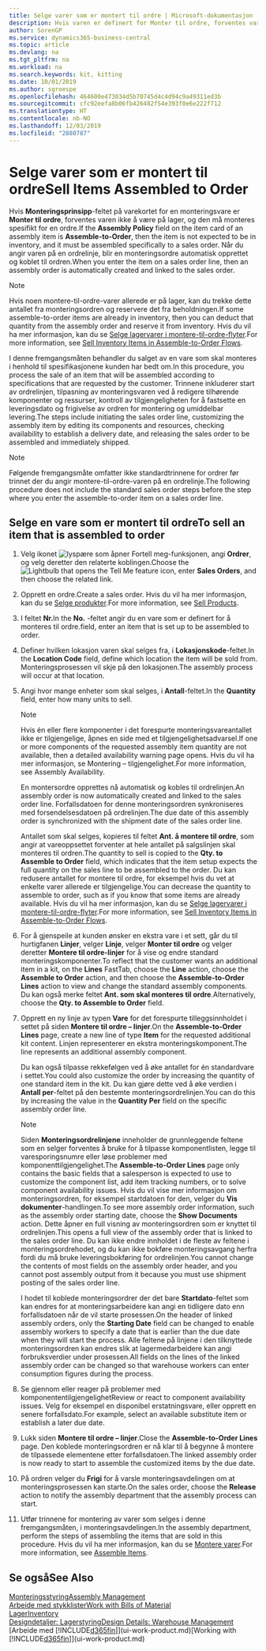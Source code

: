 ```yaml
---
title: Selge varer som er montert til ordre | Microsoft-dokumentasjon
description: Hvis varen er definert for Monter til ordre, forventes varen ikke å være på lager, og den må monteres spesifikt for en ordre. Når du angir varen på en ordrelinje, blir en monteringsordre automatisk opprettet og koblet til ordren.
author: SorenGP
ms.service: dynamics365-business-central
ms.topic: article
ms.devlang: na
ms.tgt_pltfrm: na
ms.workload: na
ms.search.keywords: kit, kitting
ms.date: 10/01/2019
ms.author: sgroespe
ms.openlocfilehash: 464600e473034d5b70745d4c4d94c9a49311ed3b
ms.sourcegitcommit: cfc92eefa8b06fb426482f54e393f0e6e222f712
ms.translationtype: HT
ms.contentlocale: nb-NO
ms.lasthandoff: 12/03/2019
ms.locfileid: "2880787"
---
```

# <a name="sell-items-assembled-to-order"></a><span data-ttu-id="8279e-104">Selge varer som er montert til ordre</span><span class="sxs-lookup"><span data-stu-id="8279e-104">Sell Items Assembled to Order</span></span>
<span data-ttu-id="8279e-105">Hvis **Monteringsprinsipp**-feltet på varekortet for en monteringsvare er **Monter til ordre**, forventes varen ikke å være på lager, og den må monteres spesifikt for en ordre.</span><span class="sxs-lookup"><span data-stu-id="8279e-105">If the **Assembly Policy** field on the item card of an assembly item is **Assemble-to-Order**, then the item is not expected to be in inventory, and it must be assembled specifically to a sales order.</span></span> <span data-ttu-id="8279e-106">Når du angir varen på en ordrelinje, blir en monteringsordre automatisk opprettet og koblet til ordren.</span><span class="sxs-lookup"><span data-stu-id="8279e-106">When you enter the item on a sales order line, then an assembly order is automatically created and linked to the sales order.</span></span>  

> [!NOTE]  
>  <span data-ttu-id="8279e-107">Hvis noen montere-til-ordre-varer allerede er på lager, kan du trekke dette antallet fra monteringsordren og reservere det fra beholdningen.</span><span class="sxs-lookup"><span data-stu-id="8279e-107">If some assemble-to-order items are already in inventory, then you can deduct that quantity from the assembly order and reserve it from inventory.</span></span> <span data-ttu-id="8279e-108">Hvis du vil ha mer informasjon, kan du se [Selge lagervarer i montere-til-ordre-flyter](assembly-how-to-sell-assemble-to-order-items-and-inventory-items-together.md).</span><span class="sxs-lookup"><span data-stu-id="8279e-108">For more information, see [Sell Inventory Items in Assemble-to-Order Flows](assembly-how-to-sell-assemble-to-order-items-and-inventory-items-together.md).</span></span>  

<span data-ttu-id="8279e-109">I denne fremgangsmåten behandler du salget av en vare som skal monteres i henhold til spesifikasjonene kunden har bedt om.</span><span class="sxs-lookup"><span data-stu-id="8279e-109">In this procedure, you process the sale of an item that will be assembled according to specifications that are requested by the customer.</span></span> <span data-ttu-id="8279e-110">Trinnene inkluderer start av ordrelinjen, tilpasning av monteringsvaren ved å redigere tilhørende komponenter og ressurser, kontroll av tilgjengeligheten for å fastsette en leveringsdato og frigivelse av ordren for montering og umiddelbar levering.</span><span class="sxs-lookup"><span data-stu-id="8279e-110">The steps include initiating the sales order line, customizing the assembly item by editing its components and resources, checking availability to establish a delivery date, and releasing the sales order to be assembled and immediately shipped.</span></span>  

> [!NOTE]  
>  <span data-ttu-id="8279e-111">Følgende fremgangsmåte omfatter ikke standardtrinnene for ordrer før trinnet der du angir montere-til-ordre-varen på en ordrelinje.</span><span class="sxs-lookup"><span data-stu-id="8279e-111">The following procedure does not include the standard sales order steps before the step where you enter the assemble-to-order item on a sales order line.</span></span>  

## <a name="to-sell-an-item-that-is-assembled-to-order"></a><span data-ttu-id="8279e-112">Selge en vare som er montert til ordre</span><span class="sxs-lookup"><span data-stu-id="8279e-112">To sell an item that is assembled to order</span></span>  
1.  <span data-ttu-id="8279e-113">Velg ikonet ![lyspære som åpner Fortell meg-funksjonen](media/ui-search/search_small.png "Fortell hva du vil gjøre"), angi **Ordrer**, og velg deretter den relaterte koblingen.</span><span class="sxs-lookup"><span data-stu-id="8279e-113">Choose the ![Lightbulb that opens the Tell Me feature](media/ui-search/search_small.png "Tell me what you want to do") icon, enter **Sales Orders**, and then choose the related link.</span></span>  
2.  <span data-ttu-id="8279e-114">Opprett en ordre.</span><span class="sxs-lookup"><span data-stu-id="8279e-114">Create a sales order.</span></span> <span data-ttu-id="8279e-115">Hvis du vil ha mer informasjon, kan du se [Selge produkter](sales-how-sell-products.md).</span><span class="sxs-lookup"><span data-stu-id="8279e-115">For more information, see [Sell Products](sales-how-sell-products.md).</span></span>  
3.  <span data-ttu-id="8279e-116">I feltet **Nr.**</span><span class="sxs-lookup"><span data-stu-id="8279e-116">In the **No.**</span></span> <span data-ttu-id="8279e-117">-feltet angir du en vare som er definert for å monteres til ordre.</span><span class="sxs-lookup"><span data-stu-id="8279e-117">field, enter an item that is set up to be assembled to order.</span></span>  
4.  <span data-ttu-id="8279e-118">Definer hvilken lokasjon varen skal selges fra, i **Lokasjonskode**-feltet.</span><span class="sxs-lookup"><span data-stu-id="8279e-118">In the **Location Code** field, define which location the item will be sold from.</span></span> <span data-ttu-id="8279e-119">Monteringsprosessen vil skje på den lokasjonen.</span><span class="sxs-lookup"><span data-stu-id="8279e-119">The assembly process will occur at that location.</span></span>  
5.  <span data-ttu-id="8279e-120">Angi hvor mange enheter som skal selges, i **Antall**-feltet.</span><span class="sxs-lookup"><span data-stu-id="8279e-120">In the **Quantity** field, enter how many units to sell.</span></span>  

    > [!NOTE]  
    >  <span data-ttu-id="8279e-121">Hvis én eller flere komponenter i det forespurte monteringsvareantallet ikke er tilgjengelige, åpnes en side med et tilgjengelighetsadvarsel.</span><span class="sxs-lookup"><span data-stu-id="8279e-121">If one or more components of the requested assembly item quantity are not available, then a detailed availability warning page opens.</span></span> <span data-ttu-id="8279e-122">Hvis du vil ha mer informasjon, se Montering – tilgjengelighet.</span><span class="sxs-lookup"><span data-stu-id="8279e-122">For more information, see Assembly Availability.</span></span>  

    <span data-ttu-id="8279e-123">En montersordre opprettes nå automatisk og kobles til ordrelinjen.</span><span class="sxs-lookup"><span data-stu-id="8279e-123">An assembly order is now automatically created and linked to the sales order line.</span></span> <span data-ttu-id="8279e-124">Forfallsdatoen for denne monteringsordren synkroniseres med forsendelsesdatoen på ordrelinjen.</span><span class="sxs-lookup"><span data-stu-id="8279e-124">The due date of this assembly order is synchronized with the shipment date of the sales order line.</span></span>  

    <span data-ttu-id="8279e-125">Antallet som skal selges, kopieres til feltet **Ant. å montere til ordre**, som angir at vareoppsettet forventer at hele antallet på salgslinjen skal monteres til ordren.</span><span class="sxs-lookup"><span data-stu-id="8279e-125">The quantity to sell is copied to the **Qty. to Assemble to Order** field, which indicates that the item setup expects the full quantity on the sales line to be assembled to the order.</span></span> <span data-ttu-id="8279e-126">Du kan redusere antallet for montere til ordre, for eksempel hvis du vet at enkelte varer allerede er tilgjengelige.</span><span class="sxs-lookup"><span data-stu-id="8279e-126">You can decrease the quantity to assemble to order, such as if you know that some items are already available.</span></span> <span data-ttu-id="8279e-127">Hvis du vil ha mer informasjon, kan du se [Selge lagervarer i montere-til-ordre-flyter](assembly-how-to-sell-inventory-items-in-assemble-to-order-flows.md).</span><span class="sxs-lookup"><span data-stu-id="8279e-127">For more information, see [Sell Inventory Items in Assemble-to-Order Flows](assembly-how-to-sell-inventory-items-in-assemble-to-order-flows.md).</span></span>  

6.  <span data-ttu-id="8279e-128">For å gjenspeile at kunden ønsker en ekstra vare i et sett, går du til hurtigfanen **Linjer**, velger **Linje**, velger **Monter til ordre** og velger deretter **Montere til ordre-linjer** for å vise og endre standard monteringskomponenter.</span><span class="sxs-lookup"><span data-stu-id="8279e-128">To reflect that the customer wants an additional item in a kit, on the **Lines** FastTab, choose the **Line** action, choose the **Assemble to Order** action, and then choose the **Assemble-to-Order Lines** action to view and change the standard assembly components.</span></span> <span data-ttu-id="8279e-129">Du kan også merke feltet **Ant. som skal monteres til ordre**.</span><span class="sxs-lookup"><span data-stu-id="8279e-129">Alternatively, choose the **Qty. to Assemble to Order** field.</span></span>  
7.  <span data-ttu-id="8279e-130">Opprett en ny linje av typen **Vare** for det forespurte tilleggsinnholdet i settet på siden **Montere til ordre – linjer**.</span><span class="sxs-lookup"><span data-stu-id="8279e-130">On the **Assemble-to-Order Lines** page, create a new line of type **Item** for the requested additional kit content.</span></span> <span data-ttu-id="8279e-131">Linjen representerer en ekstra monteringskomponent.</span><span class="sxs-lookup"><span data-stu-id="8279e-131">The line represents an additional assembly component.</span></span>  

    <span data-ttu-id="8279e-132">Du kan også tilpasse rekkefølgen ved å øke antallet for én standardvare i settet.</span><span class="sxs-lookup"><span data-stu-id="8279e-132">You could also customize the order by increasing the quantity of one standard item in the kit.</span></span> <span data-ttu-id="8279e-133">Du kan gjøre dette ved å øke verdien i **Antall per**-feltet på den bestemte monteringsordrelinjen.</span><span class="sxs-lookup"><span data-stu-id="8279e-133">You can do this by increasing the value in the **Quantity Per** field on the specific assembly order line.</span></span>  

    > [!NOTE]  
    >  <span data-ttu-id="8279e-134">Siden **Monteringsordrelinjene** inneholder de grunnleggende feltene som en selger forventes å bruke for å tilpasse komponentlisten, legge til varesporingsnumre eller løse problemer med komponenttilgjengelighet.</span><span class="sxs-lookup"><span data-stu-id="8279e-134">The **Assemble-to-Order Lines** page only contains the basic fields that a salesperson is expected to use to customize the component list, add item tracking numbers, or to solve component availability issues.</span></span> <span data-ttu-id="8279e-135">Hvis du vil vise mer informasjon om monteringsordren, for eksempel startdatoen for den, velger du **Vis dokumenter**-handlingen.</span><span class="sxs-lookup"><span data-stu-id="8279e-135">To see more assembly order information, such as the assembly order starting date, choose the **Show Documents** action.</span></span> <span data-ttu-id="8279e-136">Dette åpner en full visning av monteringsordren som er knyttet til ordrelinjen.</span><span class="sxs-lookup"><span data-stu-id="8279e-136">This opens a full view of the assembly order that is linked to the sales order line.</span></span> <span data-ttu-id="8279e-137">Du kan ikke endre innholdet i de fleste av feltene i monteringsordrehodet, og du kan ikke bokføre monteringsavgang herfra fordi du må bruke leveringsbokføring for ordrelinjen.</span><span class="sxs-lookup"><span data-stu-id="8279e-137">You cannot change the contents of most fields on the assembly order header, and you cannot post assembly output from it because you must use shipment posting of the sales order line.</span></span>  
    >   
    >  <span data-ttu-id="8279e-138">I hodet til koblede monteringsordrer der det bare **Startdato**-feltet som kan endres for at monteringsarbeidere kan angi en tidligere dato enn forfallsdatoen når de vil starte prosessen.</span><span class="sxs-lookup"><span data-stu-id="8279e-138">On the header of linked assembly orders, only the **Starting Date** field can be changed to enable assembly workers to specify a date that is earlier than the due date when they will start the process.</span></span> <span data-ttu-id="8279e-139">Alle feltene på linjene i den tilknyttede monteringsordren kan endres slik at lagermedarbeidere kan angi forbruksverdier under prosessen.</span><span class="sxs-lookup"><span data-stu-id="8279e-139">All fields on the lines of the linked assembly order can be changed so that warehouse workers can enter consumption figures during the process.</span></span>  

8.  <span data-ttu-id="8279e-140">Se gjennom eller reager på problemer med komponententilgjengelighet</span><span class="sxs-lookup"><span data-stu-id="8279e-140">Review or react to component availability issues.</span></span> <span data-ttu-id="8279e-141">Velg for eksempel en disponibel erstatningsvare, eller opprett en senere forfallsdato.</span><span class="sxs-lookup"><span data-stu-id="8279e-141">For example, select an available substitute item or establish a later due date.</span></span>  
9. <span data-ttu-id="8279e-142">Lukk siden **Montere til ordre – linjer**.</span><span class="sxs-lookup"><span data-stu-id="8279e-142">Close the **Assemble-to-Order Lines** page.</span></span> <span data-ttu-id="8279e-143">Den koblede monteringsordren er nå klar til å begynne å montere de tilpassede elementene etter forfallsdatoen.</span><span class="sxs-lookup"><span data-stu-id="8279e-143">The linked assembly order is now ready to start to assemble the customized items by the due date.</span></span>  
10. <span data-ttu-id="8279e-144">På ordren velger du **Frigi** for å varsle monteringsavdelingen om at monteringsprosessen kan starte.</span><span class="sxs-lookup"><span data-stu-id="8279e-144">On the sales order, choose the **Release** action to notify the assembly department that the assembly process can start.</span></span>  
11. <span data-ttu-id="8279e-145">Utfør trinnene for montering av varer som selges i denne fremgangsmåten, i monteringsavdelingen.</span><span class="sxs-lookup"><span data-stu-id="8279e-145">In the assembly department, perform the steps of assembling the items that are sold in this procedure.</span></span> <span data-ttu-id="8279e-146">Hvis du vil ha mer informasjon, kan du se [Montere varer](assembly-how-to-assemble-items.md).</span><span class="sxs-lookup"><span data-stu-id="8279e-146">For more information, see [Assemble Items](assembly-how-to-assemble-items.md).</span></span>  

## <a name="see-also"></a><span data-ttu-id="8279e-147">Se også</span><span class="sxs-lookup"><span data-stu-id="8279e-147">See Also</span></span>  
[<span data-ttu-id="8279e-148">Monteringsstyring</span><span class="sxs-lookup"><span data-stu-id="8279e-148">Assembly Management</span></span>](assembly-assemble-items.md)  
[<span data-ttu-id="8279e-149">Arbeide med stykklister</span><span class="sxs-lookup"><span data-stu-id="8279e-149">Work with Bills of Material</span></span>](inventory-how-work-BOMs.md)  
[<span data-ttu-id="8279e-150">Lager</span><span class="sxs-lookup"><span data-stu-id="8279e-150">Inventory</span></span>](inventory-manage-inventory.md)  
[<span data-ttu-id="8279e-151">Designdetaljer: Lagerstyring</span><span class="sxs-lookup"><span data-stu-id="8279e-151">Design Details: Warehouse Management</span></span>](design-details-warehouse-management.md)  
<span data-ttu-id="8279e-152">[Arbeide med [!INCLUDE[d365fin](includes/d365fin_md.md)]](ui-work-product.md)</span><span class="sxs-lookup"><span data-stu-id="8279e-152">[Working with [!INCLUDE[d365fin](includes/d365fin_md.md)]](ui-work-product.md)</span></span>
